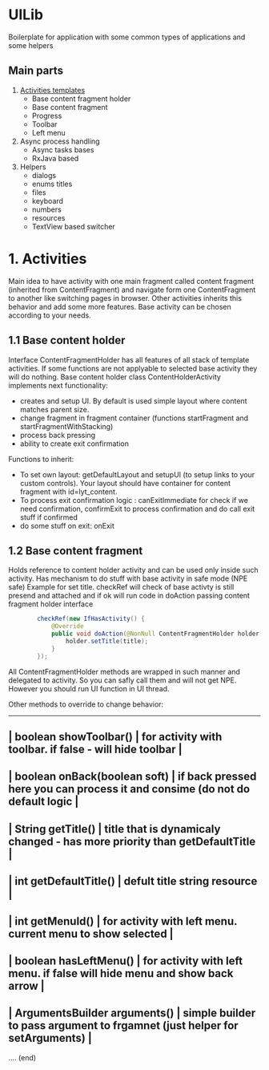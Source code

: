 UILib
=====

Boilerplate for application with some common types of applications and some helpers

Main parts
----------
 
1. [Activities templates](#ref_activities)
    * Base content fragment holder
    * Base content fragment
    * Progress
    * Toolbar
    * Left menu
2. Async process handling
    * Async tasks bases
    * RxJava based
3. Helpers
    * dialogs
    * enums titles
    * files
    * keyboard
    * numbers
    * resources
    * TextView based switcher
 
<a name="ref_activities"/>

# 1. Activities 

Main idea to have activity with one main fragment called content fragment (inherited from ContentFragment) 
and navigate form one ContentFragment to another like switching pages in browser. Other activities inherits this
behavior and add some more features. Base activity can be chosen according to your needs.

## 1.1 Base content holder

Interface ContentFragmentHolder has all features of all stack of template activities. If some functions are not applyable
to selected base activity they will do nothing.
Base content holder class ContentHolderActivity implements next functionality:

- creates and setup UI. By default is used simple layout where content matches parent size.
- change fragment in fragment container (functions startFragment and startFragmentWithStacking)
- process back pressing
- ability to create exit confirmation 

Functions to inherit:

- To set own layout: getDefaultLayout and setupUI (to setup links to your custom controls). Your layout should have container for content fragment with id=lyt_content.
- To process exit confirmation logic : canExitImmediate for check if we need confirmation, confirmExit to process confirmation
and do call exit stuff if confirmed 
- do some stuff on exit: onExit

## 1.2 Base content fragment

Holds reference to content holder activity and can be used only inside such activity. 
Has mechanism to do stuff with base activity in safe mode (NPE safe)
Example for set title. checkRef will check of base activty is still presend and attached and if ok will run code 
in doAction passing content fragment holder interface

```JAVA
        checkRef(new IfHasActivity() {
            @Override
            public void doAction(@NonNull ContentFragmentHolder holder) {
                holder.setTitle(title);
            }
        });
```

All ContentFragmentHolder methods are wrapped in such manner and delegated to activity. So you can safly call them and will not get NPE.
However you should run UI function in UI thread.

Other methods to override to change behavior:

-------------------------------------------------------------------------------------------------------------------
| boolean showToolbar()            | for activity with toolbar. if false - will hide toolbar                      |
-------------------------------------------------------------------------------------------------------------------
| boolean onBack(boolean soft)     | if back pressed here you can process it and consime (do not do default logic |
-------------------------------------------------------------------------------------------------------------------
| String getTitle()                | title that is dynamicaly changed - has more priority than getDefaultTitle    |
-------------------------------------------------------------------------------------------------------------------
| int getDefaultTitle()            | defult title string resource                                                 |
-------------------------------------------------------------------------------------------------------------------
| int getMenuId()                  | for activity with left menu. current menu to show selected                   |
-------------------------------------------------------------------------------------------------------------------
| boolean hasLeftMenu()            | for activity with left menu. if false will hide menu and show back arrow     |
-------------------------------------------------------------------------------------------------------------------
| ArgumentsBuilder arguments()     |  simple builder to pass argument to frgamnet (just helper for setArguments)  |
-------------------------------------------------------------------------------------------------------------------


























....
(end)